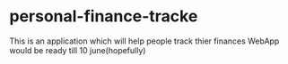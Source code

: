 # personal-finance-tracke
This is an application which will help people track thier finances
WebApp would be ready till 10 june(hopefully)
